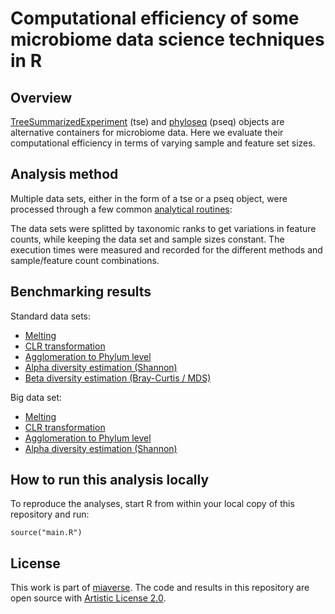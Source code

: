 # Computational efficiency of some microbiome data science techniques in R

## Overview 

[TreeSummarizedExperiment](https://www.bioconductor.org/packages/release/bioc/html/mia.html)
(tse) and
[phyloseq](https://www.bioconductor.org/packages/release/bioc/html/phyloseq.html)
(pseq) objects are alternative containers for microbiome data. Here we
evaluate their computational efficiency in terms of varying sample and
feature set sizes.

## Analysis method

Multiple data sets, either in the form of a tse or a pseq object, were
processed through a few common [analytical
routines](https://github.com/microbiome/benchmarking/tree/main/experiments):

The data sets were splitted by taxonomic ranks to get variations in
feature counts, while keeping the data set and sample sizes
constant. The execution times were measured and recorded for the
different methods and sample/feature count combinations.

 
## Benchmarking results 

Standard data sets:

* [Melting](reports/melt.md)
* [CLR transformation](reports/transform.md) 
* [Agglomeration to Phylum level](reports/agglomerate.md)
* [Alpha diversity estimation (Shannon)](reports/alpha.md)
* [Beta diversity estimation (Bray-Curtis / MDS)](reports/beta.md)

Big data set:

* [Melting](reports/melt_bigdata.md)
* [CLR transformation](reports/transform_bigdata.md) 
* [Agglomeration to Phylum level](reports/agglomerate_bigdata.md)
* [Alpha diversity estimation (Shannon)](reports/alpha_bigdata.md)


## How to run this analysis locally

To reproduce the analyses, start R from within your local copy of this repository and run:

```
source("main.R")
```


## License

This work is part of [miaverse](microbiome.github.io). The code and
results in this repository are open source with [Artistic License
2.0](LICENSE.md).







